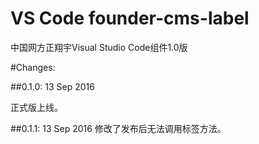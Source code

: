 # VS Code founder-cms-label

中国网方正翔宇Visual Studio Code组件1.0版

#Changes:

##0.1.0: 13 Sep 2016

正式版上线。

##0.1.1: 13 Sep 2016
修改了发布后无法调用标签方法。